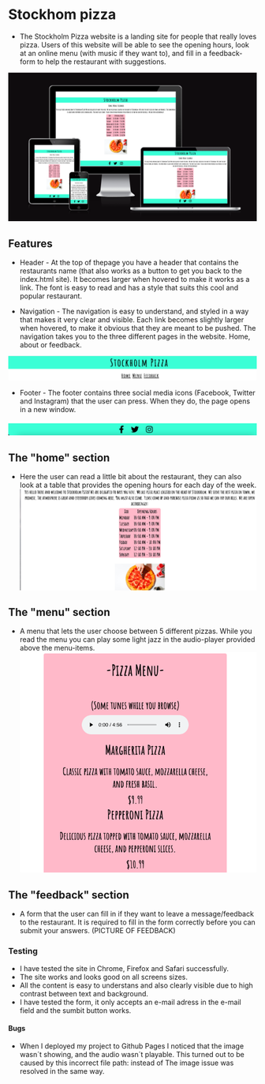 # Stockhom pizza

* The Stockholm Pizza website is a landing site for people that really loves pizza. Users of this website will be able to see the opening hours, look at an online menu (with music if they want to), and fill in a feedback-form to help the restaurant with suggestions. 

![Amiresponsive](assets/images/amiresponsive2.jpg)

## Features
* Header - At the top of thepage you have a header that contains the restaurants name (that also works as a button to get you back to the index.html site). It becomes larger when hovered to make it works as a link. The font is easy to read and has a style that suits this cool and popular restaurant. 

* Navigation - The navigation is easy to understand, and styled in a way that makes it very clear and visible. Each link becomes slightly larger when hovered, to make it obvious that they are meant to be pushed. The navigation takes you to the three different pages in the website. Home, about or feedback.

![Header and nav](assets/images/header.png)

* Footer - The footer contains three social media icons (Facebook, Twitter and Instagram) that the user can press. When they do, the page opens in a new window. 

![Footer](assets/images/footer.png)

## The "home" section
* Here the user can read a little bit about the restaurant, they can also look at a table that provides the opening hours for each day of the week. 
![Home](assets/images/home.png)

## The "menu" section
* A menu that lets the user choose between 5 different pizzas. While you read the menu you can play some light jazz in the audio-player provided above the menu-items. 
![Menu](assets/images/menu.png)

## The "feedback" section
* A form that the user can fill in if they want to leave a message/feedback to the restaurant. It is required to fill in the form correctly before you can submit your answers. 
(PICTURE OF FEEDBACK)

### Testing
* I have tested the site in Chrome, Firefox and Safari successfully. 
* The site works and looks good on all screens sizes. 
* All the content is easy to understans and also clearly visible due to high contrast between text and background. 
* I have tested the form, it only accepts an e-mail adress in the e-mail field and the sumbit button works. 

#### Bugs
* When I deployed my project to Github Pages I noticed that the image wasn´t showing, and the audio wasn´t playable. This turned out to be caused by this incorrect file path: <source src="../lite-soft-jazz.mp3" type="audio/mpeg"> instead of <source src="lite-soft-jazz.mp3" type="audio/mpeg"> The image issue was resolved in the same way. 




